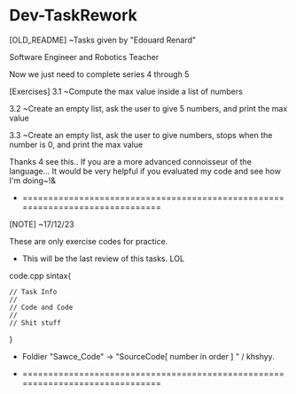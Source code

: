 # Dev-TaskRework

[OLD_README] ~Tasks given by "Edouard Renard"

Software Engineer and Robotics Teacher

Now we just need to complete series 4 through 5

[Exercises] 3.1 ~Compute the max value inside a list of numbers

3.2 ~Create an empty list, ask the user to give 5 numbers, and print the max value 

3.3 ~Create an empty list, ask the user to give numbers, stops when the number is 0, and print the max value

Thanks 4 see this.. If you are a more advanced connoisseur of the language... It would be very helpful if you evaluated my code and see how I'm doing~!&

- ==============================================================================

[NOTE] ~17/12/23

These are only exercise codes for practice.

- This will be the last review of this tasks. LOL

code.cpp sintax{

    // Task Info
    //
    // Code and Code
    //
    // Shit stuff
}

- Foldier "Sawce_Code" -> "SourceCode[ number in order ] "   / khshyy.

- ==============================================================================